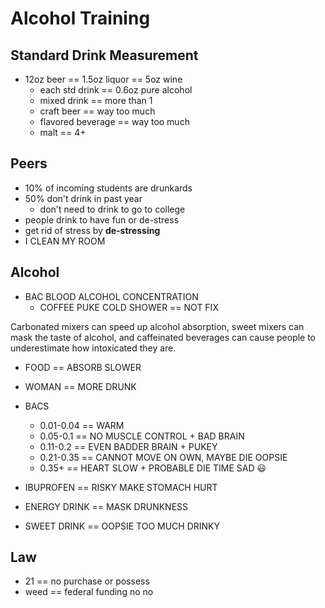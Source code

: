 # Alcohol Training
## Standard Drink Measurement
- 12oz beer == 1.5oz liquor == 5oz wine
    - each std drink == 0.6oz pure alcohol
    - mixed drink == more than 1
    - craft beer == way too much
    - flavored beverage == way too much
    - malt == 4+

## Peers
- 10% of incoming students are drunkards
- 50% don't drink in past year
    - don't need to drink to go to college
- people drink to have fun or de-stress
- get rid of stress by **de-stressing**
- I CLEAN MY ROOM

## Alcohol
- BAC BLOOD ALCOHOL CONCENTRATION
    - COFFEE PUKE COLD SHOWER == NOT FIX<br/>

Carbonated mixers can speed up alcohol absorption, sweet mixers can mask the taste of alcohol, and caffeinated beverages can cause people to underestimate how intoxicated they are.

- FOOD == ABSORB SLOWER
- WOMAN == MORE DRUNK
- BACS
    - 0.01-0.04 == WARM
    - 0.05-0.1 == NO MUSCLE CONTROL + BAD BRAIN
    - 0.11-0.2 == EVEN BADDER BRAIN + PUKEY
    - 0.21-0.35 == CANNOT MOVE ON OWN, MAYBE DIE OOPSIE
    - 0.35+ == HEART SLOW + PROBABLE DIE TIME SAD :smiley:

- IBUPROFEN == RISKY MAKE STOMACH HURT
- ENERGY DRINK == MASK DRUNKNESS
- SWEET DRINK == OOPSIE TOO MUCH DRINKY

## Law
- 21 == no purchase or possess
- weed == federal funding no no